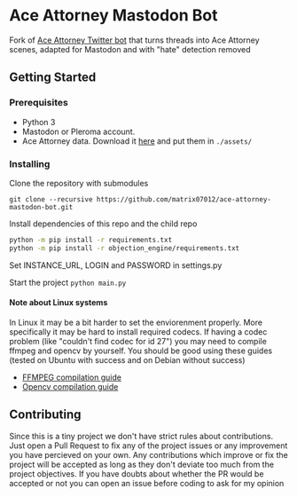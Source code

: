 # Ace Attorney Mastodon Bot
 Fork of [Ace Attorney Twitter bot](https://github.com/LuisMayo/ace-attorney-twitter-bot) that turns threads into Ace Attorney scenes, adapted for Mastodon and with "hate" detection removed


 
## Getting Started

### Prerequisites

 - Python 3
 - Mastodon or Pleroma account.
 - Ace Attorney data. Download it [here](https://drive.google.com/drive/folders/1jNpnB3pjHFvOyrfZ-WxlOXNaZ-XH4INx?usp=sharing) and put them in `./assets/`
 
 
### Installing

Clone the repository with submodules

```
git clone --recursive https://github.com/matrix07012/ace-attorney-mastodon-bot.git
```
Install dependencies of this repo and the child repo
``` bash
python -m pip install -r requirements.txt
python -m pip install -r objection_engine/requirements.txt
```
Set INSTANCE_URL, LOGIN and PASSWORD in settings.py

Start the project
`python main.py`

#### Note about Linux systems
In Linux it may be a bit harder to set the enviorenment properly. More specifically it may be hard to install required codecs.
If having a codec problem (like "couldn't find codec for id 27") you may need to compile ffmpeg and opencv by yourself.
You should be good using these guides (tested on Ubuntu with success and on Debian without success)
  - [FFMPEG compilation guide](https://trac.ffmpeg.org/wiki/CompilationGuide/Ubuntu)
  - [Opencv compilation guide](https://docs.opencv.org/master/d2/de6/tutorial_py_setup_in_ubuntu.html)

## Contributing
Since this is a tiny project we don't have strict rules about contributions. Just open a Pull Request to fix any of the project issues or any improvement you have percieved on your own. Any contributions which improve or fix the project will be accepted as long as they don't deviate too much from the project objectives. If you have doubts about whether the PR would be accepted or not you can open an issue before coding to ask for my opinion
